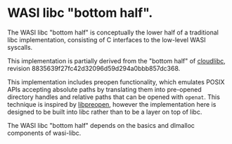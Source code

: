 # WASI libc "bottom half".

The WASI libc "bottom half" is conceptually the lower half of a traditional libc
implementation, consisting of C interfaces to the low-level WASI syscalls.

This implementation is partially derived from the "bottom half" of [cloudlibc],
revision 8835639f27fc42d32096d59d294a0bbb857dc368.

[cloudlibc]: https://github.com/NuxiNL/cloudlibc

This implementation includes preopen functionality, which emulates POSIX APIs
accepting absolute paths by translating them into pre-opened directory handles
and relative paths that can be opened with `openat`. This technique is inspired
by [libpreopen], however the implementation here is designed to be built into
libc rather than to be a layer on top of libc.

[libpreopen]: https://github.com/musec/libpreopen

The WASI libc "bottom half" depends on the basics and dlmalloc components of
wasi-libc.
